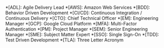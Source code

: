 *[ADL]: Agile Delivery Lead
*[AWS]: Amazon Web Services
*[BDD]: Behavior Driven Development
*[CI/CD]: Continuous Integration / Continuous Delivery
*[CTO]: Chief Technical Officer
*[EM]: Engineering Manager
*[GCP]: Google Cloud Platform
*[MFA]: Multi-Factor Authentication
*[PM]: Project Manager
*[SEM]: Senior Engineering Manager
*[SME]: Subject Matter Expert
*[SSO]: Single Sign-On
*[TDD]: Test Driven Development
*[TLA]: Three Letter Acronym
